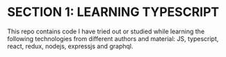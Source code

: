 # SECTION 1: LEARNING TYPESCRIPT

This repo contains code I have tried out or studied while learning
the following technologies from different authors and material:
JS, typescript, react, redux, nodejs, expressjs and graphql. 